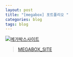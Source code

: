 ```yaml
---
layout: post
title: "[megabox] 포트폴리오 "
categories: blog
tags: blog
---
```



[![메가박스사이트](http://raw.githubusercontent.com/sungmin414/sungmin414.github.io/master/blog/img/megabox.png)](http://sungmin415.dothome.co.kr/mega/index.html)

> [MEGABOX_SITE](http://sungmin415.dothome.co.kr/mega/index.html)